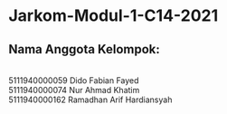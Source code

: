 # Jarkom-Modul-1-C14-2021

## Nama Anggota Kelompok:
<br> 5111940000059	    Dido Fabian Fayed 
<br> 5111940000074	    Nur Ahmad Khatim 
<br> 5111940000162	    Ramadhan Arif Hardiansyah

